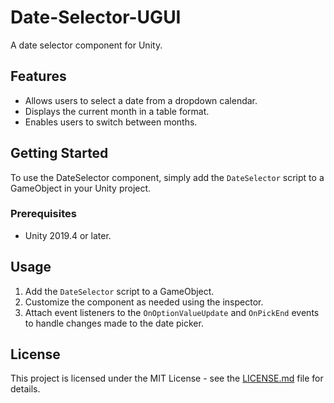 # Date-Selector-UGUI

A date selector component for Unity.

## Features

- Allows users to select a date from a dropdown calendar.
- Displays the current month in a table format.
- Enables users to switch between months.

## Getting Started

To use the DateSelector component, simply add the `DateSelector` script to a GameObject in your Unity project.

### Prerequisites

- Unity 2019.4 or later.

## Usage

1. Add the `DateSelector` script to a GameObject.
2. Customize the component as needed using the inspector.
3. Attach event listeners to the `OnOptionValueUpdate` and `OnPickEnd` events to handle changes made to the date picker.

## License

This project is licensed under the MIT License - see the [LICENSE.md](LICENSE.md) file for details.
